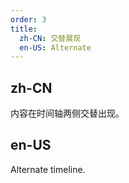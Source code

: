 ```yaml
---
order: 3
title:
  zh-CN: 交替展现
  en-US: Alternate
---
```


## zh-CN

内容在时间轴两侧交替出现。

## en-US

Alternate timeline.
